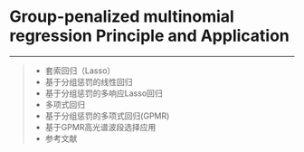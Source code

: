 #  Group-penalized multinomial regression Principle and Application
<script type="text/javascript" src="http://cdn.mathjax.org/mathjax/latest/MathJax.js?config=default"></script>
------

> * 套索回归（Lasso）
> * 基于分组惩罚的线性回归
> * 基于分组惩罚的多响应Lasso回归
> * 多项式回归
> * 基于分组惩罚的多项式回归(GPMR)
> * 基于GPMR高光谱波段选择应用
> * 参考文献

